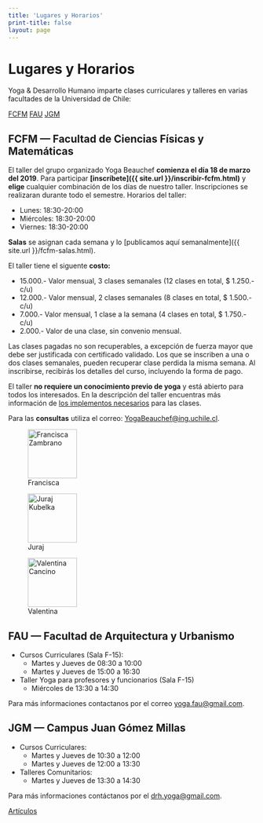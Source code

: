 ```yaml
---
title: 'Lugares y Horarios'
print-title: false
layout: page
---
```

# Lugares y Horarios

Yoga & Desarrollo Humano imparte clases curriculares y talleres en varias facultades de la Universidad de Chile:

<a name="fcfm-jump"></a>
<p class="text-center">
<a class="btn btn-default" href="#fcfm-jump" role="button">FCFM</a>
<a class="btn btn-default" href="#fau-jump" role="button">FAU</a>
<a class="btn btn-default" href="#jgm-jump" role="button">JGM</a>
</p>


## FCFM — Facultad de Ciencias Físicas y Matemáticas

<!-- El taller del grupo organizado Yoga Beauchef **terminó en agosto 2018**. Para las **consultas** utiliza el correo: [YogaBeauchef@ing.uchile.cl](mailto:YogaBeauchef@ing.uchile.cl?subject=Pregunta%20desde%20web%20Yoga%20Beauchef). Esperamos abrir el taller nuevamene en octubre 2018. -->

El taller del grupo organizado Yoga Beauchef **comienza el día 18 de marzo del 2019**. Para participar **[inscríbete]({{ site.url }}/inscribir-fcfm.html)** y **elige** cualquier combinación de los días de nuestro taller. Inscripciones se realizaran durante todo el semestre. Horarios del taller:

- Lunes: 18:30-20:00
- Miércoles: 18:30-20:00
- Viernes: 18:30-20:00

**Salas** se asignan cada semana y lo [publicamos aquí semanalmente]({{ site.url }}/fcfm-salas.html).

<a name="fau-jump"></a>
El taller tiene el siguente **costo:**

- 15.000.- Valor mensual, 3 clases semanales (12 clases en total, $ 1.250.- c/u)
- 12.000.- Valor mensual, 2 clases semanales (8 clases en total, $ 1.500.- c/u)
-  7.000.- Valor mensual, 1 clase a la semana (4 clases en total, $ 1.750.- c/u)
-  2.000.- Valor de una clase, sin convenio mensual.

Las clases pagadas no son recuperables, a excepción de fuerza mayor que debe ser justificada con certificado validado. Los que se inscriben a una o dos clases semanales, pueden recuperar clase perdida la misma semana. Al inscribirse, recibirás los detalles del curso, incluyendo la forma de pago.

El taller **no requiere un conocimiento previo de yoga** y está abierto para todos los interesados. En la descripción del taller encuentras más información de [los implementos necesarios](taller#implementos) para las clases.

Para las **consultas** utiliza el correo: [YogaBeauchef@ing.uchile.cl](mailto:YogaBeauchef@ing.uchile.cl?subject=Pregunta%20desde%20web%20Yoga%20Beauchef).

<div class="text-center fotos">
<figure>
<img src="{{ site.url }}/assets/img/person/francisca.jpg" alt="Francisca Zambrano" class="img-responsive img-thumbnail"  width="100px" height="100px" />
<figcaption>Francisca</figcaption>
</figure>
<figure>
<img src="{{ site.url }}/assets/img/person/juraj.jpg" alt="Juraj Kubelka" class="img-responsive img-thumbnail"  width="100px" height="100px" />
<figcaption>Juraj</figcaption>
</figure>
<figure>
<img src="{{ site.url }}/assets/img/person/valentina.jpg" alt="Valentina Cancino" class="img-responsive img-thumbnail"  width="100px" height="100px" />
<figcaption>Valentina</figcaption>
</figure>
</div>

## FAU — Facultad de Arquitectura y Urbanismo

- Cursos Curriculares (Sala F-15):
   - Martes y Jueves de 08:30 a 10:00
   - Martes y Jueves de 15:00 a 16:30
- Taller Yoga para profesores y funcionarios (Sala F-15)
   - Miércoles de 13:30 a 14:30

<a name="jgm-jump"></a>
 Para más informaciones contactanos por el correo [yoga.fau@gmail.com](mailto:yoga.fau@gmail.com?subject=Pregunta%20desde%20web%20Yoga%20Beauchef).

## JGM — Campus Juan Gómez Millas

- Cursos Curriculares:
  - Martes y Jueves de 10:30 a 12:00
  - Martes y Jueves de 12:00 a 13:30
- Talleres Comunitarios:
   - Martes y Jueves de 13:30 a 14:30

Para más informaciones contáctanos por el [drh.yoga@gmail.com](mailto:drh.yoga@gmail.com?subject=Pregunta%20desde%20web%20Yoga%20Beauchef).

<p class="text-center">
<a class="btn btn-primary btn-lg" href="articulos.html" role="button">Artículos</a>
</p>
